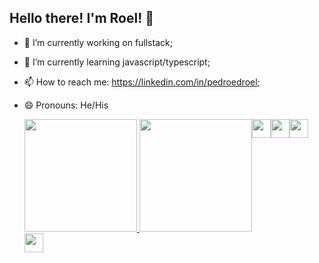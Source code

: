 ## Hello there! I'm Roel! 👋

- 🔭 I’m currently working on fullstack;
- 🌱 I’m currently learning javascript/typescript;
- 📫 How to reach me: https://linkedin.com/in/pedroedroel;
- 😄 Pronouns: He/His

  <div style="
    display: flex;
    flex-wrap: wrap;
    justify-content: start;
    ">
    <a href="https://linkedin.com/in/pedroedroel">
      <img height="180em" src="https://github-readme-stats.vercel.app/api?username=pedroedroel&theme=holi&show_icons=true" />
      <img height="180em" src="https://github-readme-stats.vercel.app/api/top-langs/?username=pedroedroel&layout=compact&langs_count=6&theme=holi" />
    </a>
      <img height ="30em" src="https://img.shields.io/badge/HTML5-E34F26?style=for-the-badge&logo=html5&logoColor=white">
      <img height ="30em" src="https://img.shields.io/badge/CSS3-1572B6?style=for-the-badge&logo=css3&logoColor=white">
      <img height ="30em" src="https://img.shields.io/badge/JavaScript-323330?style=for-the-badge&logo=javascript&logoColor=F7DF1E">
      <img height ="30em" src="https://img.shields.io/badge/Python-14354C?style=for-the-badge&logo=python&logoColor=white">
   </div>
